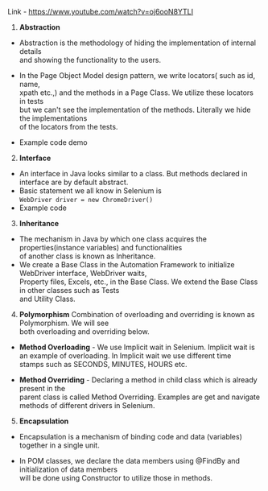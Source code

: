 Link - https://www.youtube.com/watch?v=oj6ooN8YTLI

1. **Abstraction**  
* Abstraction is the methodology of hiding the implementation of internal details   
and showing the functionality to the users.

* In the Page Object Model design pattern, we write locators( such as id, name,   
xpath etc.,) and the methods in a Page Class. We utilize these locators in tests   
but we can't see the implementation of the methods. Literally we hide the implementations   
of the locators from the tests.

* Example code demo

2. **Interface**
* An interface in Java looks similar to a class. But methods declared in interface are by default abstract.
* Basic statement we all know in Selenium is  
`WebDriver driver = new ChromeDriver()`
* Example code

3. **Inheritance**
* The mechanism in Java by which one class acquires the properties(instance variables) and functionalities   
of another class is known as Inheritance.
* We create a Base Class in the Automation Framework to initialize WebDriver interface, WebDriver waits,    
Property files, Excels, etc., in the Base Class. We extend the Base Class in other classes such as Tests   
and Utility Class.

4. **Polymorphism**
Combination of overloading and overriding is known as Polymorphism. We will see   
both overloading and overriding below.  

* **Method Overloading** - We use Implicit wait in Selenium.
Implicit wait is an example of overloading. In Implicit wait we use different time   
stamps such as SECONDS, MINUTES, HOURS etc.

* **Method Overriding** - Declaring a method in child class which is already present in the   
parent class is called Method Overriding. Examples are get and navigate methods of different drivers in Selenium.

5. **Encapsulation**
* Encapsulation is a mechanism of binding code and data (variables) together in a single unit.

* In POM classes, we declare the data members using @FindBy and initialization of data members   
will be done using Constructor to utilize those in methods.